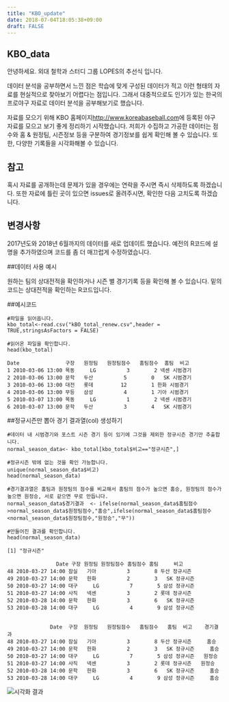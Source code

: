 ```yaml
---
title: "KBO_update"
date: 2018-07-04T18:05:38+09:00
draft: FALSE
---
```


## KBO_data

안녕하세요. 외대 철학과 스터디 그룹 LOPES의 추선식 입니다.

데이터 분석을 공부하면서 느낀 점은 학습에 맞게 구성된 데이터가 적고 이런 형태의 자료를 현실적으로 찾아보기 어렵다는 점입니다. 그래서 대중적으로도 인기가 있는 한국의 프로야구 자료로 데이터 분석을 공부해보기로 했습니다.

자료를 모으기 위해 KBO 홈페이지<http://www.koreabaseball.com>에 등록된 야구 자료를 모으고 보기 좋게 정리하기 시작했습니다.
저희가 수집하고 가공한 데이터는 점수와 홈 & 원정팀, 시즌정보 등을 구분하여 경기정보를 쉽게 확인해 볼 수 있습니다. 또한, 다양한 기록들을 시각화해볼 수 있습니다.

## 참고

혹시 자료를 공개하는데 문제가 있을 경우에는 연락을 주시면 즉시 삭제하도록 하겠습니다. 또한 자료에 틀린 곳이 있으면 issues로 올려주시면, 확인한 다음 고치도록 하겠습니다.

## 변경사항

2017년도와 2018년 6월까지의 데이터를 새로 업데이트 했습니다. 예전의 R코드에 설명을 추가하였으며 코드를 좀 더 매끄럽게 수정하였습니다.

##데이터 사용 예시

원하는 팀의 상대전적을 확인하거나 시즌 별 경기기록 등을 확인해 볼 수 있습니다.
밑의 코드는 상대전적을 확인하는 R코드입니다.

##예시코드

```
#파일을 읽어옵니다.
kbo_total<-read.csv("kBO_total_renew.csv",header = TRUE,stringsAsFactors = FALSE)

#읽어온 파일을 확인합니다.
head(kbo_total)
```
```
Date               구장   원정팀   원정팀점수   홈팀점수  홈팀  비고
1 2010-03-06 13:00 목동     LG          3        2 넥센 시범경기
2 2010-03-06 13:00 문학   두산          5        0   SK 시범경기
3 2010-03-06 13:00 대전   롯데         12        1 한화 시범경기
4 2010-03-06 13:00 무등   삼성          4        1 기아 시범경기
5 2010-03-07 13:00 목동     LG          1        2 넥센 시범경기
6 2010-03-07 13:00 문학   두산          3        4   SK 시범경기
```

##정규시즌만 뽑아 경기 결과열(col) 생성하기

```
#데이터 내 시범경기와 포스트 시즌 경기 등이 있기에 그것을 제외한 정규시즌 경기만 추출합니다.
normal_season_data<- kbo_total[kbo_total$비고=="정규시즌",]

#정규시즌 밖에 없는 것을 확인 가능합니다.
unique(normal_season_data$비고)
head(normal_season_data)

#경기결과열은 홈팀과 원정팀의 점수를 비교해서 홈팀의 점수가 높으면 홈승, 원정팀의 점수가 높으면 원정승, 서로 같으면 무로 만듭니다.
normal_season_data$경기결과  <- ifelse(normal_season_data$홈팀점수>normal_season_data$원정팀점수,"홈승",ifelse(normal_season_data$홈팀점수<normal_season_data$원정팀점수,"원정승","무"))

#만들어진 결과를 확인합니다.
head(normal_season_data)
```

```
[1] "정규시즌"

                Date 구장 원정팀 원정팀점수 홈팀점수 홈팀     비고
48 2010-03-27 14:00 잠실   기아          3        8 두산 정규시즌
49 2010-03-27 14:00 문학   한화          2        3   SK 정규시즌
50 2010-03-27 14:00 대구     LG          7        5 삼성 정규시즌
51 2010-03-27 14:00 사직   넥센          3        2 롯데 정규시즌
52 2010-03-28 14:00 문학   한화          3        6   SK 정규시즌
53 2010-03-28 14:00 대구     LG          4        9 삼성 정규시즌


              Date  구장  원정팀   원정팀점수   홈팀점수   홈팀  비고    경기결과
48 2010-03-27 14:00 잠실   기아          3        8 두산 정규시즌     홈승
49 2010-03-27 14:00 문학   한화          2        3   SK 정규시즌     홈승
50 2010-03-27 14:00 대구     LG          7        5 삼성 정규시즌   원정승
51 2010-03-27 14:00 사직   넥센          3        2 롯데 정규시즌   원정승
52 2010-03-28 14:00 문학   한화          3        6   SK 정규시즌     홈승
53 2010-03-28 14:00 대구     LG          4        9 삼성 정규시즌     홈승

```


![시각화 결과](/Users/choosunsick/Desktop/kboprject/kbo_data/doosangraph.jpeg)
